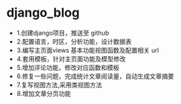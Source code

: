 # django_blog

* 1.创建django项目，推送至 github
* 2.配置语言，时区，分析功能，设计数据表
* 3.编写主页面views 基本功能视图函数及配置相关 url
* 4.套用模板，针对主页面功能及模型修改
* 5.增加评论功能，修改对应函数和模板
* 6.修复一些问题，完成统计文章阅读量，自动生成文章摘要
* 7.复写视图方法,采用类视图方法
* 8.增加文章分页功能
